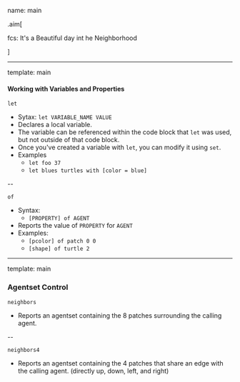 name: main

.aim[<div>
fcs: It's a Beautiful day int he Neighborhood
</div>]


---
template: main
#### Working with Variables and Properties

`let`
- Sytax: `let VARIABLE_NAME VALUE`
- Declares a local variable.
- The variable can be referenced within the code block that `let` was used, but not outside of that code block.
- Once you've created a variable with `let`, you can modify it using `set`.
- Examples
  - `let foo 37`
  - `let blues turtles with [color = blue]`

--

`of`
- Syntax:
  - `[PROPERTY] of AGENT`
- Reports the value of `PROPERTY` for `AGENT`
- Examples:
  - `[pcolor] of patch 0 0`
  - `[shape] of turtle 2`


---
template: main

### Agentset Control
`neighbors`
- Reports an agentset containing the 8 patches surrounding the calling agent.

--

`neighbors4`
- Reports an agentset containing the 4 patches that share an edge with the calling agent. (directly up, down, left, and right)
